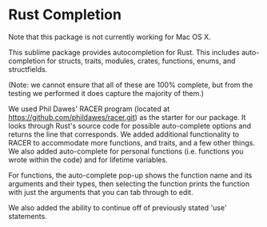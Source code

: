 Rust Completion
==================
Note that this package is not currently working for Mac OS X. 

This sublime package provides autocompletion for Rust. This includes auto-completion for structs, traits, modules, crates, functions, enums, and structfields. 

(Note: we cannot ensure that all of these are 100% complete, but from the testing we performed it does capture the majority of them.) 

We used Phil Dawes' RACER program (located at https://github.com/phildawes/racer.git) as the starter for our package. It looks through Rust's source code for possible auto-complete options and returns the line that corresponds. We added additional functionality to RACER to accommodate more functions, and traits, and a few other things. We also added auto-complete for personal functions (i.e. functions you wrote within the code) and for lifetime variables.

For functions, the auto-complete pop-up shows the function name and its arguments and their types, then selecting the function prints the function with just the arguments that you can tab through to edit. 

We also added the ability to continue off of previously stated 'use' statements. 

